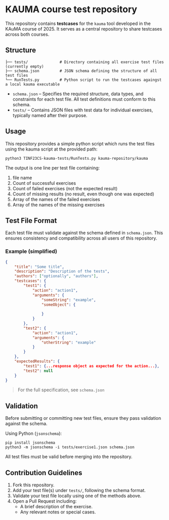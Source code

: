 # KAUMA course test repository
This repository contains **testcases** for the `kauma` tool developed in the KAuMA course of 2025.
It serves as a central repository to share testcases across both courses.

## Structure
```
├── tests/              # Directory containing all exercise test files (currently empty)
├── schema.json         # JSON schema defining the structure of all test files
└── RunTests.py         # Python script to run the testcases againgst a local kauma executable
```
* `schema.json` – Specifies the required structure, data types, and constraints for each test file.
All test definitions must conform to this schema.
* `tests/` – Contains JSON files with test data for individual exercises, typically named after their purpose.

## Usage
This repository provides a simple python script which runs the test files using the kauma script at the provided path:
```
python3 TINF23CS-kauma-tests/RunTests.py kauma-repository/kauma
```
The output is one line per test file containing:
1. file name
2. Count of successful exercises
3. Count of failed exercises (not the expected result)
4. Count of missing results (no result, even though one was expected)
5. Array of the names of the failed exercises
6. Array of the names of the missing exercises

## Test File Format
Each test file must validate against the schema defined in `schema.json`.
This ensures consistency and compatibility across all users of this repository.

### Example (simplified)
```json
{
    "title": "Some title",
    "description": "Description of the tests",
    "authors": ["optionally", "authors"],
    "testcases": {
        "test1": {
            "action": "action1",
            "arguments": {
                "someString": "example",
                "someObject": {
                    
                }
            }
        },
        "test2": {
            "action": "action1",
            "arguments": {
                "otherString": "example"
            }
        }
    },
    "expectedResults": {
        "test1": {...response object as expected for the action...},
        "test2": null
    }
}
```
> For the full specification, see `schema.json`

## Validation
Before submitting or committing new test files, ensure they pass validation against the schema.

Using Python (`jsonschema`):
```
pip install jsonschema
python3 -m jsonschema -i tests/exercise1.json schema.json
```

All test files must be valid before merging into the repository.

## Contribution Guidelines

1. Fork this repository.
2. Add your test file(s) under `tests/`, following the schema format.
3. Validate your test file locally using one of the methods above.
4. Open a Pull Request including:
    * A brief description of the exercise.
    * Any relevant notes or special cases.